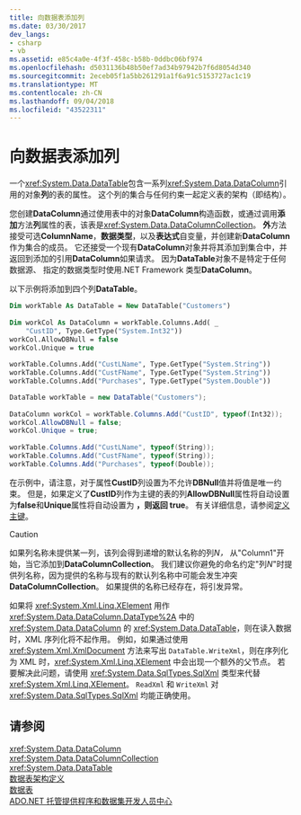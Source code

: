 ```yaml
---
title: 向数据表添加列
ms.date: 03/30/2017
dev_langs:
- csharp
- vb
ms.assetid: e85c4a0e-4f3f-458c-b58b-0ddbc06bf974
ms.openlocfilehash: d5031136b48b50ef7ad34b97942b7f6d8054d340
ms.sourcegitcommit: 2eceb05f1a5bb261291a1f6a91c5153727ac1c19
ms.translationtype: MT
ms.contentlocale: zh-CN
ms.lasthandoff: 09/04/2018
ms.locfileid: "43522311"
---
```

# <a name="adding-columns-to-a-datatable"></a>向数据表添加列
一个<xref:System.Data.DataTable>包含一系列<xref:System.Data.DataColumn>引用的对象**列**的表的属性。 这个列的集合与任何约束一起定义表的架构（即结构）。  
  
 您创建**DataColumn**通过使用表中的对象**DataColumn**构造函数，或通过调用**添加**方法**列**属性的表，该表是<xref:System.Data.DataColumnCollection>。 **外**方法接受可选**ColumnName**，**数据类型**，以及**表达式**自变量，并创建新**DataColumn**作为集合的成员。 它还接受一个现有**DataColumn**对象并将其添加到集合中，并返回到添加的引用**DataColumn**如果请求。 因为**DataTable**对象不是特定于任何数据源、 指定的数据类型时使用.NET Framework 类型**DataColumn**。  
  
 以下示例将添加到四个列**DataTable**。  
  
```vb  
Dim workTable As DataTable = New DataTable("Customers")  
  
Dim workCol As DataColumn = workTable.Columns.Add( _  
    "CustID", Type.GetType("System.Int32"))  
workCol.AllowDBNull = false  
workCol.Unique = true  
  
workTable.Columns.Add("CustLName", Type.GetType("System.String"))  
workTable.Columns.Add("CustFName", Type.GetType("System.String"))  
workTable.Columns.Add("Purchases", Type.GetType("System.Double"))  
```  
  
```csharp  
DataTable workTable = new DataTable("Customers");  
  
DataColumn workCol = workTable.Columns.Add("CustID", typeof(Int32));  
workCol.AllowDBNull = false;  
workCol.Unique = true;  
  
workTable.Columns.Add("CustLName", typeof(String));  
workTable.Columns.Add("CustFName", typeof(String));  
workTable.Columns.Add("Purchases", typeof(Double));  
```  
  
 在示例中，请注意，对于属性**CustID**列设置为不允许**DBNull**值并将值是唯一约束。 但是，如果定义了**CustID**列作为主键的表的列**AllowDBNull**属性将自动设置为**false**和**Unique**属性将自动设置为 **，则返回 true**。 有关详细信息，请参阅[定义主键](../../../../../docs/framework/data/adonet/dataset-datatable-dataview/defining-primary-keys.md)。  
  
> [!CAUTION]
>  如果列名称未提供某一列，该列会得到递增的默认名称的列*N，* 从"Column1"开始，当它添加到**DataColumnCollection**。 我们建议你避免的命名约定"列*N*"时提供列名称，因为提供的名称与现有的默认列名称中可能会发生冲突**DataColumnCollection**。 如果提供的名称已经存在，将引发异常。  
  
 如果将 <xref:System.Xml.Linq.XElement> 用作 <xref:System.Data.DataColumn.DataType%2A> 中的 <xref:System.Data.DataColumn> 的 <xref:System.Data.DataTable>，则在读入数据时，XML 序列化将不起作用。 例如，如果通过使用 <xref:System.Xml.XmlDocument> 方法来写出 `DataTable.WriteXml`，则在序列化为 XML 时，<xref:System.Xml.Linq.XElement> 中会出现一个额外的父节点。 若要解决此问题，请使用 <xref:System.Data.SqlTypes.SqlXml> 类型来代替 <xref:System.Xml.Linq.XElement>。 `ReadXml` 和 `WriteXml` 对 <xref:System.Data.SqlTypes.SqlXml> 均能正确使用。  
  
## <a name="see-also"></a>请参阅  
 <xref:System.Data.DataColumn>  
 <xref:System.Data.DataColumnCollection>  
 <xref:System.Data.DataTable>  
 [数据表架构定义](../../../../../docs/framework/data/adonet/dataset-datatable-dataview/datatable-schema-definition.md)  
 [数据表](../../../../../docs/framework/data/adonet/dataset-datatable-dataview/datatables.md)  
 [ADO.NET 托管提供程序和数据集开发人员中心](https://go.microsoft.com/fwlink/?LinkId=217917)
